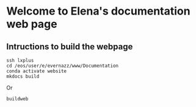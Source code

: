 # Welcome to Elena's documentation web page

## Intructions to build the webpage

    ssh lxplus
    cd /eos/user/e/evernazz/www/Documentation
    conda activate website
    mkdocs build

Or

    buildweb